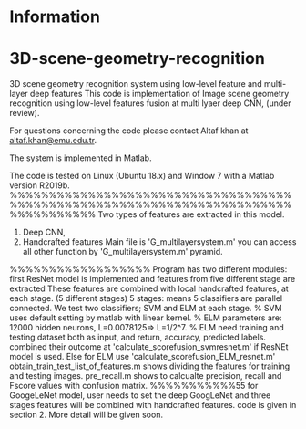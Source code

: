 
Information
===================================================================================


# 3D-scene-geometry-recognition
3D scene geometry recognition system using low-level feature and multi-layer deep features
This code is implementation of Image scene geometry recognition using low-level features fusion at multi lyaer deep CNN, (under review).

For questions concerning the code please contact Altaf khan at <altaf.khan@emu.edu.tr>.

The system is implemented in Matlab. 

The code is tested on Linux (Ubuntu 18.x) and Window 7 with a Matlab version R2019b. 
%%%%%%%%%%%%%%%%%%%%%%%%%%%%%%%%%%%%%%%%%%%%%%%%%%%%%%%%%%%%%%%%%%%%%%%%%%%%%%%%%%%
Two types of features are extracted in this model. 
1) Deep CNN, 
2) Handcrafted features
Main file is 'G_multilayersystem.m'
 you can access all other function by 'G_multilayersystem.m' pyramid. 
  

%%%%%%%%%%%%%%%%%%
Program has two different modules: first ResNet model is implemented and features from five different stage are extracted
These features are combined with local handcrafted features, at each stage. (5 different stages)
5 stages: means 5 classifiers are parallel connected.  We test two classifiers; SVM and ELM at each stage.
% SVM uses default setting by matlab with linear kernel. 
% ELM parameters are: 12000 hidden neurons, L=0.0078125=> L=1/2^7.
% ELM need training and testing dataset both as input, and return, accuracy, predicted labels.
combined their outcome at 'calculate_scorefusion_svmresnet.m' if ResNEt model is used. 
Else for ELM use 'calculate_scorefusion_ELM_resnet.m'
obtain_train_test_list_of_features.m shows dividing the features for training and testing images. 
pre_recall.m shows to calcualte precision, recall and Fscore values with confusion matrix. 
%%%%%%%%%%%55
for GoogeLeNet model, user needs to set the deep GoogLeNet and three stages features will be combined with handcrafted features. code is given in section 2. More detail will be given soon. 

